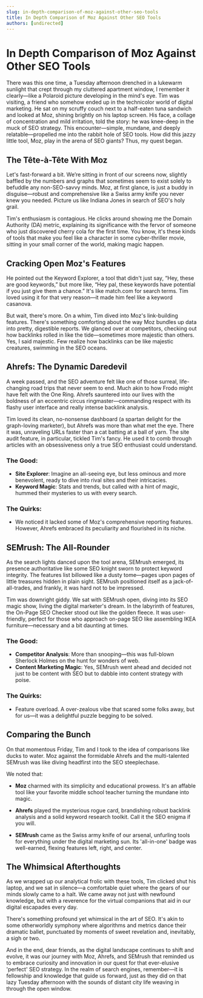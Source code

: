 ```yaml
---
slug: in-depth-comparison-of-moz-against-other-seo-tools
title: In Depth Comparison of Moz Against Other SEO Tools
authors: [undirected]
---
```



# In Depth Comparison of Moz Against Other SEO Tools

There was this one time, a Tuesday afternoon drenched in a lukewarm sunlight that crept through my cluttered apartment window, I remember it clearly—like a Polaroid picture developing in the mind's eye. Tim was visiting, a friend who somehow ended up in the technicolor world of digital marketing. He sat on my scruffy couch next to a half-eaten tuna sandwich and looked at Moz, shining brightly on his laptop screen. His face, a collage of concentration and mild irritation, told the story: he was knee-deep in the muck of SEO strategy. This encounter—simple, mundane, and deeply relatable—propelled me into the rabbit hole of SEO tools. How did this jazzy little tool, Moz, play in the arena of SEO giants? Thus, my quest began.

## The Tête-à-Tête With Moz

Let's fast-forward a bit. We’re sitting in front of our screens now, slightly baffled by the numbers and graphs that sometimes seem to exist solely to befuddle any non-SEO-savvy minds. Moz, at first glance, is just a buddy in disguise—robust and comprehensive like a Swiss army knife you never knew you needed. Picture us like Indiana Jones in search of SEO's holy grail. 

Tim's enthusiasm is contagious. He clicks around showing me the Domain Authority (DA) metric, explaining its significance with the fervor of someone who just discovered cherry cola for the first time. You know, it's these kinds of tools that make you feel like a character in some cyber-thriller movie, sitting in your small corner of the world, making magic happen.

## Cracking Open Moz's Features

He pointed out the Keyword Explorer, a tool that didn't just say, “Hey, these are good keywords,” but more like, “Hey pal, these keywords have potential if you just give them a chance.” It's like match.com for search terms. Tim loved using it for that very reason—it made him feel like a keyword casanova.

But wait, there's more. On a whim, Tim dived into Moz's link-building features. There's something comforting about the way Moz bundles up data into pretty, digestible reports. We glanced over at competitors, checking out how backlinks rolled in like the tide—sometimes more majestic than others. Yes, I said majestic. Few realize how backlinks can be like majestic creatures, swimming in the SEO oceans. 

## Ahrefs: The Dynamic Daredevil

A week passed, and the SEO adventure felt like one of those surreal, life-changing road trips that never seem to end. Much akin to how Frodo might have felt with the One Ring. Ahrefs sauntered into our lives with the boldness of an eccentric circus ringmaster—commanding respect with its flashy user interface and really intense backlink analysis.

Tim loved its clean, no-nonsense dashboard (a spartan delight for the graph-loving marketer), but Ahrefs was more than what met the eye. There it was, unraveling URLs faster than a cat batting at a ball of yarn. The site audit feature, in particular, tickled Tim's fancy. He used it to comb through articles with an obsessiveness only a true SEO enthusiast could understand. 

### The Good:

- **Site Explorer**: Imagine an all-seeing eye, but less ominous and more benevolent, ready to dive into rival sites and their intricacies.
- **Keyword Magic**: Stats and trends, but called with a hint of magic, hummed their mysteries to us with every search.

### The Quirks:

- We noticed it lacked some of Moz's comprehensive reporting features. However, Ahrefs embraced its peculiarity and flourished in its niche.

## SEMrush: The All-Rounder

As the search lights danced upon the tool arena, SEMrush emerged, its presence authoritative like some SEO knight sworn to protect keyword integrity. The features list billowed like a dusty tome—pages upon pages of little treasures hidden in plain sight. SEMrush positioned itself as a jack-of-all-trades, and frankly, it was hard not to be impressed.

Tim was downright giddy. We sat with SEMrush open, diving into its SEO magic show, living the digital marketer's dream. In the labyrinth of features, the On-Page SEO Checker stood out like the golden fleece. It was user-friendly, perfect for those who approach on-page SEO like assembling IKEA furniture—necessary and a bit daunting at times.

### The Good:

- **Competitor Analysis**: More than snooping—this was full-blown Sherlock Holmes on the hunt for wonders of web.
- **Content Marketing Magic**: Yes, SEMrush went ahead and decided not just to be content with SEO but to dabble into content strategy with poise.

### The Quirks:

- Feature overload. A over-zealous vibe that scared some folks away, but for us—it was a delightful puzzle begging to be solved.

## Comparing the Bunch

On that momentous Friday, Tim and I took to the idea of comparisons like ducks to water. Moz against the formidable Ahrefs and the multi-talented SEMrush was like diving headfirst into the SEO steeplechase.

We noted that: 

- **Moz** charmed with its simplicity and educational prowess. It's an affable tool like your favorite middle school teacher turning the mundane into magic.
  
- **Ahrefs** played the mysterious rogue card, brandishing robust backlink analysis and a solid keyword research toolkit. Call it the SEO enigma if you will.

- **SEMrush** came as the Swiss army knife of our arsenal, unfurling tools for everything under the digital marketing sun. Its 'all-in-one' badge was well-earned, flexing features left, right, and center.

## The Whimsical Afterthoughts

As we wrapped up our analytical frolic with these tools, Tim clicked shut his laptop, and we sat in silence—a comfortable quiet where the gears of our minds slowly came to a halt. We came away not just with newfound knowledge, but with a reverence for the virtual companions that aid in our digital escapades every day.

There's something profound yet whimsical in the art of SEO. It's akin to some otherworldly symphony where algorithms and metrics dance their dramatic ballet, punctuated by moments of sweet revelation and, inevitably, a sigh or two.

And in the end, dear friends, as the digital landscape continues to shift and evolve, it was our journey with Moz, Ahrefs, and SEMrush that reminded us to embrace curiosity and innovation in our quest for that ever-elusive 'perfect' SEO strategy. In the realm of search engines, remember—it is fellowship and knowledge that guide us forward, just as they did on that lazy Tuesday afternoon with the sounds of distant city life weaving in through the open window.